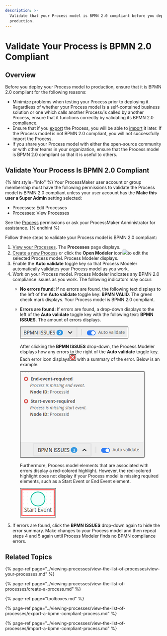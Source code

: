 ```yaml
---
description: >-
  Validate that your Process model is BPMN 2.0 compliant before you deploy it to
  production.
---
```


# Validate Your Process is BPMN 2.0 Compliant

## Overview

Before you deploy your Process model to production, ensure that it is BPMN 2.0 compliant for the following reasons:

* Minimize problems when testing your Process prior to deploying it. Regardless of whether your Process model is a self-contained business solution or one which calls another Process/is called by another Process, ensure that it functions correctly by validating its BPMN 2.0 compliance.
* Ensure that if you [export](../viewing-processes/view-the-list-of-processes/export-a-bpmn-compliant-process.md) the Process, you will be able to [import](../viewing-processes/view-the-list-of-processes/import-a-bpmn-compliant-process.md) it later. If the Process model is not BPMN 2.0 compliant, you will not successfully import the Process.
* If you share your Process model with either the open-source community or with other teams in your organization, ensure that the Process model is BPMN 2.0 compliant so that it is useful to others.

## Validate Your Process Is BPMN 2.0 Compliant

{% hint style="info" %}
Your ProcessMaker user account or group membership must have the following permissions to validate the Process model is BPMN 2.0 compliant unless your user account has the **Make this user a Super Admin** setting selected:

* Processes: Edit Processes
* Processes: View Processes

See the [Process](../../processmaker-administration/permission-descriptions-for-users-and-groups.md#processes) permissions or ask your ProcessMaker Administrator for assistance.
{% endhint %}

Follow these steps to validate your Process model is BPMN 2.0 compliant:

1. ​[View your Processes](https://processmaker.gitbook.io/processmaker-4-community/-LPblkrcFWowWJ6HZdhC/~/drafts/-LRhVZm0ddxDcGGdN5ZN/primary/designing-processes/viewing-processes/view-the-list-of-processes/view-your-processes#view-all-processes). The **Processes** page displays.
2. ​[Create a new Process](https://processmaker.gitbook.io/processmaker-4-community/-LPblkrcFWowWJ6HZdhC/~/edit/drafts/-LauIZVG_nBSIczT8ilV/designing-processes/viewing-processes/view-the-list-of-processes/create-a-process) or click the **Open Modeler** icon​![](https://firebasestorage.googleapis.com/v0/b/gitbook-28427.appspot.com/o/assets%2F-LJ0aNaVW1m7sNsxVJLV%2F-LVxYmCLNQNVkqtm90bQ%2F-LVxdCH6161DyA6JCRG-%2FOpen%20Modeler%20Edit%20icon%20Processes%20page%20-%20Processes.png?alt=media&token=75758d17-e403-418c-80e0-47ae2dca3c23)to edit the selected Process model. Process Modeler displays.
3. Enable the **Auto validate** toggle key so that Process Modeler automatically validates your Process model as you work.
4. Work on your Process model. Process Modeler indicates any BPMN 2.0 compliance issues as you work. The following indicators may occur:
   * **No errors found:** If no errors are found, the following text displays to the left of the **Auto validate** toggle key: **BPMN VALID**. The green check mark displays. Your Process model is BPMN 2.0 compliant.
   * **Errors are found:** If errors are found, a drop-down displays to the left of the **Auto validate** toggle key with the following text: **BPMN ISSUES**. The amount of errors displays.

      ![](../../.gitbook/assets/bpmn-with-problems-process-modeler-processes.png) 

     After clicking the **BPMN ISSUES** drop-down, the Process Modeler displays how any errors to the right of the **Auto validate** toggle key. Each error icon displays![](../../.gitbook/assets/validate-bpmn-problems-errors-process-modeler-processes.png) with a summary of the error. Below is an example.

     ![](../../.gitbook/assets/selection_011.png)

     Furthermore, Process model elements that are associated with errors display a red-colored highlight. However, the red-colored highlight does not display if your Process model is missing required elements, such as a Start Event or End Event element.

     ![](../../.gitbook/assets/validate-bpmn-problem-error-highlight-process-modeler-processes.png)
5. If errors are found, click the **BPMN ISSUES** drop-down again to hide the error summary. Make changes to your Process model and then repeat steps 4 and 5 again until Process Modeler finds no BPMN compliance errors.

## Related Topics

{% page-ref page="../viewing-processes/view-the-list-of-processes/view-your-processes.md" %}

{% page-ref page="../viewing-processes/view-the-list-of-processes/create-a-process.md" %}

{% page-ref page="toolboxes.md" %}

{% page-ref page="../viewing-processes/view-the-list-of-processes/export-a-bpmn-compliant-process.md" %}

{% page-ref page="../viewing-processes/view-the-list-of-processes/import-a-bpmn-compliant-process.md" %}

